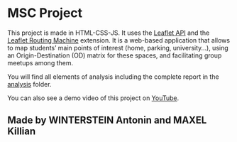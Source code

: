 # MSC Project

This project is made in HTML-CSS-JS. It uses the [Leaflet API](https://leafletjs.com/) and the [Leaflet Routing Machine](https://www.liedman.net/leaflet-routing-machine/) extension. It is a web-based application that allows to map students’ main points of interest (home, parking, university…), using an Origin-Destination (OD) matrix for these spaces, and facilitating group meetups among them.

You will find all elements of analysis including the complete report in the [analysis](https://github.com/Nexusprime22/MSC_Project/tree/main/analysis) folder.

You can also see a demo video of this project on [YouTube](https://youtu.be/M6srmPKkkQU).

## Made by WINTERSTEIN Antonin and MAXEL Killian
